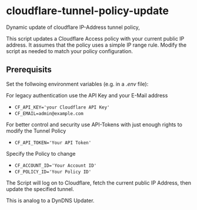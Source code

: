 # cloudflare-tunnel-policy-update
Dynamic update of cloudflare IP-Address tunnel policy, 


This script updates a Cloudflare Access policy with your current public IP address.
It assumes that the policy uses a simple IP range rule.
Modify the script as needed to match your policy configuration.

## Prerequisits

Set the follwoing environment variables (e.g. in a _.env_ file):

For legacy authentication use the API Key and your E-Mail address
- `CF_API_KEY='your Cloudflare API Key'`
- `CF_EMAIL=admin@example.com`

For better control and security use API-Tokens with just enough rights to modify the Tunnel Policy
- `CF_API_TOKEN='Your API Token'`

Specify the Policy to change
- `CF_ACCOUNT_ID='Your Account ID'`
- `CF_POLICY_ID='Your Policy ID'`

The Script will log on to Cloudflare, fetch the current public IP Address, then update the specified tunnel. 

This is analog to a DynDNS Updater.


